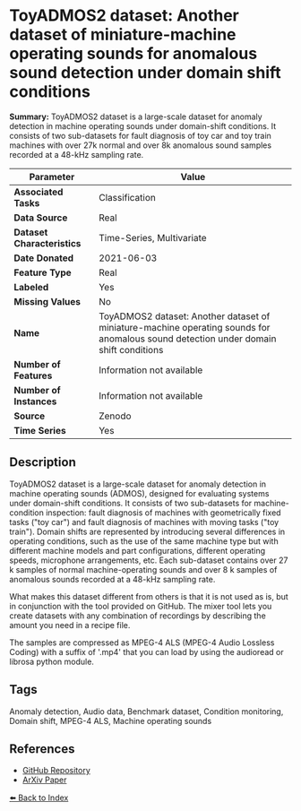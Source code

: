 # ToyADMOS2 dataset: Another dataset of miniature-machine operating sounds for anomalous sound detection under domain shift conditions

**Summary:** ToyADMOS2 dataset is a large-scale dataset for anomaly detection in machine operating sounds under domain-shift conditions. It consists of two sub-datasets for fault diagnosis of toy car and toy train machines with over 27k normal and over 8k anomalous sound samples recorded at a 48-kHz sampling rate.

| Parameter | Value |
| --- | --- |
| **Associated Tasks** | Classification |
| **Data Source** | Real |
| **Dataset Characteristics** | Time-Series, Multivariate |
| **Date Donated** | 2021-06-03 |
| **Feature Type** | Real |
| **Labeled** | Yes |
| **Missing Values** | No |
| **Name** | ToyADMOS2 dataset: Another dataset of miniature-machine operating sounds for anomalous sound detection under domain shift conditions |
| **Number of Features** | Information not available |
| **Number of Instances** | Information not available |
| **Source** | Zenodo |
| **Time Series** | Yes |

## Description

ToyADMOS2 dataset is a large-scale dataset for anomaly detection in machine operating sounds (ADMOS), designed for evaluating systems under domain-shift conditions. It consists of two sub-datasets for machine-condition inspection: fault diagnosis of machines with geometrically fixed tasks ("toy car") and fault diagnosis of machines with moving tasks ("toy train"). Domain shifts are represented by introducing several differences in operating conditions, such as the use of the same machine type but with different machine models and part configurations, different operating speeds, microphone arrangements, etc. Each sub-dataset contains over 27 k samples of normal machine-operating sounds and over 8 k samples of anomalous sounds recorded at a 48-kHz sampling rate.

What makes this dataset different from others is that it is not used as is, but in conjunction with the tool provided on GitHub. The mixer tool lets you create datasets with any combination of recordings by describing the amount you need in a recipe file.

The samples are compressed as MPEG-4 ALS (MPEG-4 Audio Lossless Coding) with a suffix of '.mp4' that you can load by using the audioread or librosa python module.

## Tags

Anomaly detection, Audio data, Benchmark dataset, Condition monitoring, Domain shift, MPEG-4 ALS, Machine operating sounds

## References

- [GitHub Repository](https://github.com/nttcslab/ToyADMOS2-dataset)
- [ArXiv Paper](https://arxiv.org/abs/2106.02369)

[⬅️ Back to Index](../README.md)
